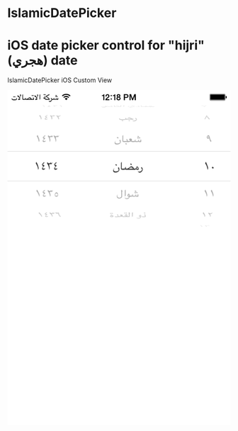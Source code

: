 IslamicDatePicker
=================

# iOS date picker control for "hijri" (هجري) date

IslamicDatePicker iOS Custom View



![Picker](https://raw.githubusercontent.com/dimohamdy/IslamicDatePicker/master/picker.png)

